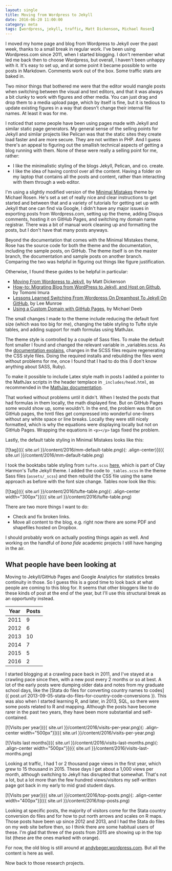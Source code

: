 ```yaml
---
layout: single
title: Moving from Wordpress to Jekyll
date: 2016-06-20 11:00:00
category: meta
tags: [wordpress, jekyll, traffic, Matt Dickenson, Michael Rosen]
---
```


I moved my home page and blog from Wordpress to Jekyll over the past week, thanks to a small break in regular work. I've been using Wordpress.com since 2011, when I started blogging. I don't remember what led me back then to choose Wordpress, but overall, I haven't been unhappy with it. It's easy to set up, and at some point it became possible to write posts in Markdown. Comments work out of the box. Some traffic stats are baked in. 

Two minor things that bothered me were that the editor would mangle posts when switching between the visual and text editors, and that it was always a bit clunky to work with figures and other media. You can just drag and drop them to a media upload page, which by itself is fine, but it is tedious to update existing figures in a way that doesn't change their internal file names. At least it was for me. 

I noticed that some people have been using pages made with Jekyll and similar static page generators. My general sense of the selling points for Jekyll and similar projects like Pelican was that the static sites they create load faster and are more secure. They are not written in PHP. And I guess there's an appeal to figuring out the smallish technical aspects of getting a blog running with them. None of these were really a selling point for me, rather:

- I like the minimalistic styling of the blogs Jekyll, Pelican, and co. create. 
- I like the idea of having control over all the content. Having a folder on my laptop that contains all the posts and content, rather than interacting with them through a web editor. 

I'm using a slightly modified version of the [Minimal Mistakes](https://mmistakes.github.io/minimal-mistakes/) theme by Michael Rosen. He's set a set of really nice and clear instructions to get started and between that and a variety of tutorials for getting set up with Jekyll that one can find via Google, I didn't have any major issues in exporting posts from Wordpress.com, setting up the theme, adding Disqus comments, hosting it on GitHub Pages, and switching my domain name registrar. There was a bit of manual work cleaning up and formatting the posts, but I don't have that many posts anyways. 

Beyond the documentation that comes with the Minimal Mistakes theme, Rose has the source code for both the theme and the documentation, including the sample posts, on GitHub. The theme itself is on the master branch, the documentation and sample posts on another branch. Comparing the two was helpful in figuring out things like figure justification. 

Otherwise, I found these guides to be helpful in particular:

- [Moving From Wordpress to Jekyll](http://mattdickenson.com/2016/02/29/moving-from-wordpress-to-jeykll/), by Matt Dickenson
- [How-to: Migrating Blog from WordPress to Jekyll, and Host on Github](http://www.girliemac.com/blog/2013/12/27/wordpress-to-jekyll/), by Tomomi Imura
- [Lessons Learned Switching From Wordpress On Dreamhost To Jekyll On GitHub](http://www.leemunroe.com/moving-wordpress-dreamhost-to-jekyll-github/), by Lee Munroe
- [Using a Custom Domain with GitHub Pages](http://michaeljdeeb.com/blog/using-a-custom-domain-with-github-pages/), by Michael Deeb

The small changes I made to the theme include reducing the default font size (which was too big for me), changing the table styling to Tufte style tables, and adding support for math formulas using MathJax. 

The theme style is controlled by a couple of Sass files. To make the default font smaller I found and changed the relevant variable in _variables.scss. As the [documentation explains](https://mmistakes.github.io/minimal-mistakes/docs/stylesheets/), changes in the SCSS files require regenerating the CSS style files. Doing the required installs and rebuilding the files went without problems for me, once I found that I had to do this (I don't know anything about SASS, Ruby).  

To make it possible to include Latex style math in posts I added a pointer to the MathJax scripts in the header templace in `_includes/head.html`, as recommended in the [MathJax documentation](https://docs.mathjax.org/en/latest/start.html). 

That worked without problems until it didn't. When I tested the posts that had formulas in them locally, the math displayed fine. But on GitHub Pages some would show up, some wouldn't. In the end, the problem was that on GitHub pages, the hmtl files get compressed into wonderful one-liners without any white space or line breaks. Locally they were still nicely formatted, which is why the equations were displaying locally but not on GitHub Pages. Wrapping the equations in `<p></p>` tags fixed the problem. 

Lastly, the default table styling in Minimal Mistakes looks like this: 

[![tag]({{ site.url }}/content/2016/mm-default-table.png){: .align-center}]({{ site.url }}/content/2016/mm-default-table.png)

I took the booktabs table styling from `tufte.scss` [here](https://github.com/clayh53/tufte-jekyll/tree/master/css), which is part of Clay Harmon's Tufte Jekyll theme. I added the code to `_tables.scss` in the theme Sass files (`assets/_scss`) and then rebuild the CSS file using the same approach as before with the font size change. Tables now look like this:

[![tag]({{ site.url }}/content/2016/tufte-table.png){: .align-center width="300px"}]({{ site.url }}/content/2016/tufte-table.png)

There are two more things I want to do:

- Check and fix broken links. 
- Move all content to the blog, e.g. right now there are some PDF and shapefiles hosted on Dropbox. 

I should probably work on actually posting things again as well. And working on the handful of *bona fide* academic projects I still have hanging in the air. 

## What people have been looking at

Moving to Jekyll/GitHub Pages and Google Analytics for statistics breaks continuity in those. So I guess this is a good time to look back at what people are coming to this blog for. It seems that other bloggers like to do these kinds of post at the end of the year, but I'll use this structural break as an opportunity instead. 

| Year | Posts |
|------|-------|
| 2011 | 9 |
| 2012 | 6 |
| 2013 | 10 |
| 2014 | 7 |
| 2015 | 5 |
| 2016 | 2 |

I started blogging at a crawling pace back in 2011, and I've stayed at a crawling pace since then, with a new post every 2 months or so at best. A lot of the early posts were dumping older data and notes from my graduate school days, like the [Stata do files for converting country names to codes]({ post.url 2013-09-05-stata-do-files-for-country-code-conversions }). This was also when I started learning R, and later, in 2013, SQL, so there were some posts related to R and mapping. Although the posts have become rarer in the past two years, they have been more substantial and self-contained.  

[![Visits per year]({{ site.url }}/content/2016/visits-per-year.png){: .align-center width="500px"}]({{ site.url }}/content/2016/visits-per-year.png)

[![Visits last months]({{ site.url }}/content/2016/visits-last-months.png){: .align-center width="500px"}]({{ site.url }}/content/2016/visits-last-months.png)

Looking at traffic, I had 1 or 2 thousand page views in the first year, which grew to 15 thousand in 2015. These days I get about a 1,000 views per month, although switching to Jekyll has disrupted that somewhat. That's not a lot, but a lot more than the few hundred views/visitors my self-written page got back in my early to mid grad student days. 

[![Visits per year]({{ site.url }}/content/2016/top-posts.png){: .align-center width="400px"}]({{ site.url }}/content/2016/top-posts.png)

Looking at specific posts, the majority of visitors come for the Stata country conversion do files and for how to put north arrows and scales on R maps. Those posts have been up since 2012 and 2013, and I had the Stata do files on my web site before then, so I think there are some habitual users of these. I'm glad that three of the posts from 2015 are showing up in the top list (these are the ones marked with orange). 

For now, the old blog is still around at [andybeger.wordpress.com](andybeger.wordpress.com). But all the content is here as well. 

Now back to those research projects. 

